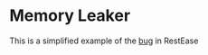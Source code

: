 # Memory Leaker

This is a simplified example of the [bug](https://github.com/canton7/RestEase/pull/84/) in RestEase